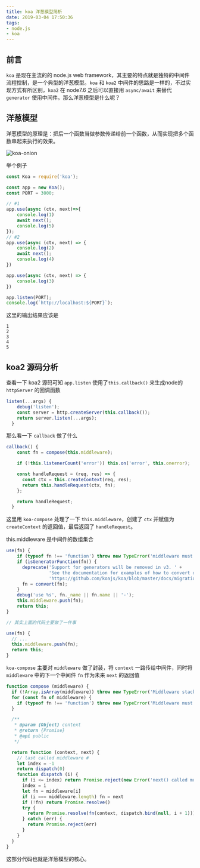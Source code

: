 ```yaml
---
title: koa 洋葱模型简析
date: 2019-03-04 17:50:36
tags:
- node.js
- koa
---
```


## 前言
`koa` 是现在主流的的 node.js web framework，其主要的特点就是独特的中间件流程控制，是一个典型的洋葱模型。`koa` 和 `koa2` 中间件的思路是一样的，不过实现方式有所区别，`koa2` 在 node7.6 之后可以直接用 `async/await` 来替代 `generator` 使用中间件。那么洋葱模型是什么呢？

## 洋葱模型
洋葱模型的原理是：把后一个函数当做参数传递给前一个函数，从而实现把多个函数串起来执行的效果。

![koa-onion](https://cdn.meishakeji.com/blog/koa-onion-model.png)

举个例子
```js
const Koa = require('koa');

const app = new Koa();
const PORT = 3000;

// #1
app.use(async (ctx, next)=>{
    console.log(1)
    await next();
    console.log(5)
});
// #2
app.use(async (ctx, next) => {
    console.log(2)
    await next();
    console.log(4)
})

app.use(async (ctx, next) => {
    console.log(3)
})

app.listen(PORT);
console.log(`http://localhost:${PORT}`);
```

这里的输出结果应该是

```
1
2
3
4
5
```

## koa2 源码分析

查看一下 koa2 源码可知 `app.listen` 使用了`this.callback()` 来生成node的 `httpServer` 的回调函数

```js
listen(...args) {
    debug('listen');
    const server = http.createServer(this.callback());
    return server.listen(...args);
  }
```

那么看一下 `callback` 做了什么

```js
callback() {
    const fn = compose(this.middleware);

    if (!this.listenerCount('error')) this.on('error', this.onerror);

    const handleRequest = (req, res) => {
      const ctx = this.createContext(req, res);
      return this.handleRequest(ctx, fn);
    };

    return handleRequest;
  }
```

这里用 `koa-compose` 处理了一下 `this.middleware`，创建了 `ctx` 并赋值为`createContext` 的返回值，最后返回了 `handleRequest`。

this.middleware 是中间件的数组集合

```js
use(fn) {
    if (typeof fn !== 'function') throw new TypeError('middleware must be a function!');
    if (isGeneratorFunction(fn)) {
      deprecate('Support for generators will be removed in v3. ' +
                'See the documentation for examples of how to convert old middleware ' +
                'https://github.com/koajs/koa/blob/master/docs/migration.md');
      fn = convert(fn);
    }
    debug('use %s', fn._name || fn.name || '-');
    this.middleware.push(fn);
    return this;
}

// 其实上面的代码主要做了一件事

use(fn) {
  // ...
  this.middleware.push(fn);
  return this;
}
```

`koa-compose` 主要对 `middleware` 做了封装，将 `context` 一路传给中间件，同时将 `middleware` 中的下一个中间件 `fn` 作为未来 `next` 的返回值

```js
function compose (middleware) {
  if (!Array.isArray(middleware)) throw new TypeError('Middleware stack must be an array!')
  for (const fn of middleware) {
    if (typeof fn !== 'function') throw new TypeError('Middleware must be composed of functions!')
  }

  /**
   * @param {Object} context
   * @return {Promise}
   * @api public
   */

  return function (context, next) {
    // last called middleware #
    let index = -1
    return dispatch(0)
    function dispatch (i) {
      if (i <= index) return Promise.reject(new Error('next() called multiple times'))
      index = i
      let fn = middleware[i]
      if (i === middleware.length) fn = next
      if (!fn) return Promise.resolve()
      try {
        return Promise.resolve(fn(context, dispatch.bind(null, i + 1)));
      } catch (err) {
        return Promise.reject(err)
      }
    }
  }
}
```

这部分代码也就是洋葱模型的核心。

